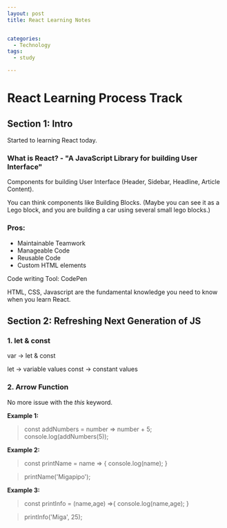 ```yaml
---
layout: post
title: React Learning Notes


categories:
  - Technology
tags:
  - study

---
```


# React Learning Process Track
## Section 1: Intro 
Started to learning React today. 

### What is React? -  "A JavaScript Library for building User Interface" 

Components for building User Interface (Header, Sidebar, Headline, Article Content). 

You can think components like Building Blocks. (Maybe you can see it as a Lego block, and you are building a car using several small lego blocks.) 

### Pros: 
- Maintainable Teamwork
- Manageable Code
- Reusable Code
- Custom HTML elements

Code writing Tool: CodePen

HTML, CSS, Javascript are the fundamental knowledge you need to know when you learn React. 


## Section 2: Refreshing Next Generation of JS


### 1. let & const
var -> let & const

let -> variable values
const -> constant values

### 2. Arrow Function

No more issue with the *this* keyword.

**Example 1:** 

> const addNumbers = number => number + 5;
> console.log(addNumbers(5));

**Example 2:** 

> const printName = name => {
>  console.log(name);
>}

> printName('Migapipo');

**Example 3:** 

> const printInfo = (name,age) =>{
  console.log(name,age);
}

> printInfo('Miga', 25);
